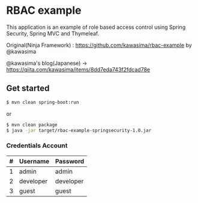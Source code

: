 # RBAC example

This application is an example of role based access control using Spring Security, Spring MVC and Thymeleaf.

Original(Ninja Framework) : https://github.com/kawasima/rbac-example by @kawasima

@kawasima's blog(Japanese) -> https://qiita.com/kawasima/items/8dd7eda743f2fdcad78e

## Get started

```bash
$ mvn clean spring-boot:run
```

or

```bash
$ mvn clean package
$ java -jar target/rbac-example-springsecurity-1.0.jar
```

### Credentials Account

| # | Username  | Password  |
|---|-----------|-----------|
| 1 | admin     | admin     |
| 2 | developer | developer |
| 3 | guest     | guest     |


